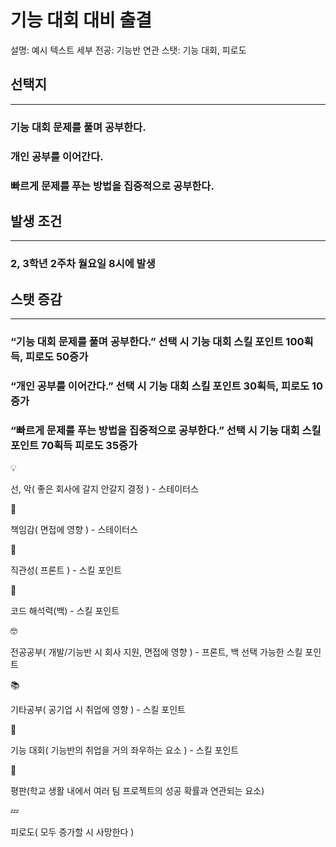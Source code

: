 # 기능 대회 대비 출결

설명: 예시 텍스트
세부 전공: 기능반
연관 스탯: 기능 대회, 피로도

## 선택지

---

### 기능 대회 문제를 풀며 공부한다.

### 개인 공부를 이어간다.

### 빠르게 문제를 푸는 방법을 집중적으로 공부한다.

## 발생 조건

---

### 2, 3학년 2주차 월요일 8시에 발생

## 스탯 증감

---

### “기능 대회 문제를 풀며 공부한다.” 선택 시 기능 대회 스킬 포인트 100획득, 피로도 50증가

### “개인 공부를 이어간다.” 선택 시 기능 대회 스킬 포인트 30획득, 피로도 10 증가

### “빠르게 문제를 푸는 방법을 집중적으로 공부한다.” 선택 시 기능 대회 스킬 포인트 70획득 피로도 35증가

<aside>
💡

선, 악( 좋은 회사에 갈지 안갈지 결정 ) - 스테이터스

</aside>

<aside>
📖

책임감( 면접에 영향 ) - 스테이터스

</aside>

<aside>
👀

직관성( 프론트 ) - 스킬 포인트

</aside>

<aside>
👀

코드 해석력(백) - 스킬 포인트

</aside>

<aside>
🤓

전공공부( 개발/기능반 시 회사 지원, 면접에 영향 ) - 프론트, 백 선택 가능한 스킬 포인트

</aside>

<aside>
📚

기타공부( 공기업 시 취업에 영향 ) - 스킬 포인트

</aside>

<aside>
👀

기능 대회( 기능반의 취업을 거의 좌우하는 요소 ) - 스킬 포인트

</aside>

<aside>
👀

평판(학교 생활 내에서 여러 팀 프로젝트의 성공 확률과 연관되는 요소)

</aside>

<aside>
💤

피로도( 모두 증가할 시 사망한다 )

</aside>